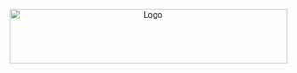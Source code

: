 <!-- PROJECT LOGO -->
<p align="center">
  <a href="https://github.com/Dojeto/Youtube-Downloader">
    <img src="https://user-images.githubusercontent.com/81398258/192766303-02472c5e-93c7-404a-9911-1ef9e524d1a8.png" alt="Logo" height="100" width="500">
  </a>
